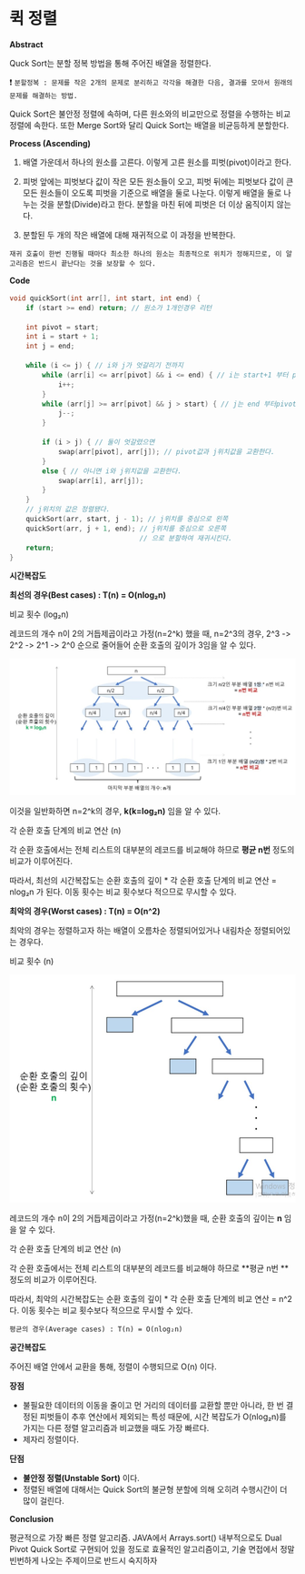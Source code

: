 # **퀵 정렬**

**Abstract**

Quck Sort는 분할 정복 방법을 통해 주어진 배열을 정렬한다.

❗ `분할정복 : 문제를 작은 2개의 문제로 분리하고 각각을 해결한 다음, 결과를 모아서 원래의 문제를 해결하는 방법.`

Quick Sort은 불안정 정렬에 속하며, 다른 원소와의 비교만으로 정렬을 수행하는 비교 정렬에 속한다. 또한 Merge Sort와 달리 Quick Sort는 배열을 비균등하게 분할한다.

**Process (Ascending)**

1. 배열 가운데서 하나의 원소를 고른다. 이렇게 고른 원소를 피벗(pivot)이라고 한다.

2. 피벗 앞에는 피벗보다 값이 작은 모든 원소들이 오고, 피벗 뒤에는 피벗보다 값이 큰 모든 원소들이 오도록 피벗을 기준으로 배열을 둘로 나눈다. 이렇게 배열을 둘로 나누는 것을 분할(Divide)라고 한다. 분할을 마친 뒤에 피벗은 더 이상 움직이지 않는다.

3. 분할된 두 개의 작은 배열에 대해 재귀적으로 이 과정을 반복한다.

`재귀 호출이 한번 진행될 때마다 최소한 하나의 원소는 최종적으로 위치가 정해지므로, 이 알고리즘은 반드시 끝난다는 것을 보장할 수 있다.`


**Code**

```c++
void quickSort(int arr[], int start, int end) {
	if (start >= end) return; // 원소가 1개인경우 리턴

	int pivot = start;
	int i = start + 1;
	int j = end;

	while (i <= j) { // i와 j가 엇갈리기 전까지
		while (arr[i] <= arr[pivot] && i <= end) { // i는 start+1 부터 pivot값보다 큰 값을 찾을때까지 동작
			i++;
		}
		while (arr[j] >= arr[pivot] && j > start) { // j는 end 부터pivot값보다 작은 값을 찾을때 까지
			j--;
		}

		if (i > j) { // 둘이 엇갈렸으면
			swap(arr[pivot], arr[j]); // pivot값과 j위치값을 교환한다.
		}
		else { // 아니면 i와 j위치값을 교환한다.
			swap(arr[i], arr[j]);
		}
	}
	// j위치의 값은 정렬됐다.
	quickSort(arr, start, j - 1); // j위치를 중심으로 왼쪽
	quickSort(arr, j + 1, end); // j위치를 중심으로 오른쪽
								// 으로 분할하여 재귀시킨다.
	return;
}
```

**시간복잡도**

**최선의 경우(Best cases) : T(n) = O(nlog₂n)**

비교 횟수 (log₂n)

레코드의 개수 n이 2의 거듭제곱이라고 가정(n=2^k) 했을 때, n=2^3의 경우, 2^3 -> 2^2 -> 2^1 -> 2^0 순으로 줄어들어 순환 호출의 깊이가 3임을 알 수 있다.

![img](../Pictures/퀵소트1.jpg)

이것을 일반화하면 n=2^k의 경우, **k(k=log₂n)** 임을 알 수 있다.

각 순환 호출 단계의 비교 연산 (n)

각 순환 호출에서는 전체 리스트의 대부분의 레코드를 비교해야 하므로 **평균 n번** 정도의 비교가 이루어진다.

따라서, 최선의 시간복잡도는 순환 호출의 깊이 * 각 순환 호출 단계의 비교 연산 = nlog₂n 가 된다. 이동 횟수는 비교 횟수보다 적으므로 무시할 수 있다.



**최악의 경우(Worst cases) : T(n) = O(n^2)**

최악의 경우는 정렬하고자 하는 배열이 오름차순 정렬되어있거나 내림차순 정렬되어있는 경우다.

비교 횟수 (n)

![img](../Pictures/퀵소트2.jpg)

레코드의 개수 n이 2의 거듭제곱이라고 가정(n=2^k)했을 때, 순환 호출의 깊이는 **n** 임을 알 수 있다.

각 순환 호출 단계의 비교 연산 (n)

각 순환 호출에서는 전체 리스트의 대부분의 레코드를 비교해야 하므로 **평균 n번 ** 정도의 비교가 이루어진다.

따라서, 최악의 시간복잡도는 순환 호출의 깊이 * 각 순환 호출 단계의 비교 연산 = n^2 다. 이동 횟수는 비교 횟수보다 적으므로 무시할 수 있다.

`평균의 경우(Average cases) : T(n) = O(nlog₂n)`

**공간복잡도**

주어진 배열 안에서 교환을 통해, 정렬이 수행되므로 O(n) 이다.

**장점**

* 불필요한 데이터의 이동을 줄이고 먼 거리의 데이터를 교환할 뿐만 아니라, 한 번 결정된 피벗들이 추후 연산에서 제외되는 특성 때문에, 시간 복잡도가 O(nlog₂n)를 가지는 다른 정렬 알고리즘과 비교했을 때도 가장 빠르다.
* 제자리 정렬이다.

**단점**

* **불안정 정렬(Unstable Sort)** 이다.
* 정렬된 배열에 대해서는 Quick Sort의 불균형 분할에 의해 오히려 수행시간이 더 많이 걸린다.

**Conclusion**

평균적으로 가장 빠른 정렬 알고리즘. JAVA에서 Arrays.sort() 내부적으로도 Dual Pivot Quick Sort로 구현되어 있을 정도로 효율적인 알고리즘이고, 기술 면접에서 정말 빈번하게 나오는 주제이므로 반드시 숙지하자